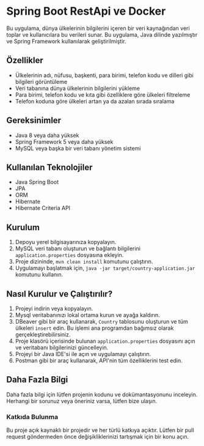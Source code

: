 # Spring Boot RestApi ve Docker

Bu uygulama, dünya ülkelerinin bilgilerini içeren bir veri kaynağından veri toplar ve kullanıcılara bu verileri sunar. Bu uygulama, Java dilinde yazılmıştır ve Spring Framework kullanılarak geliştirilmiştir.

## Özellikler
- Ülkelerinin adı, nüfusu, başkenti, para birimi, telefon kodu ve dilleri gibi bilgileri görüntüleme
- Veri tabanına dünya ülkelerinin bilgilerini yükleme
- Para birimi, telefon kodu ve kıta gibi özelliklere göre ülkeleri filtreleme
- Telefon koduna göre ülkeleri artan ya da azalan sırada sıralama

## Gereksinimler
- Java 8 veya daha yüksek
- Spring Framework 5 veya daha yüksek
- MySQL veya başka bir veri tabanı yönetim sistemi

## Kullanılan Teknolojiler
- Java Spring Boot
- JPA
- ORM
- Hibernate
- Hibernate Criteria API

## Kurulum
1. Depoyu yerel bilgisayarınıza kopyalayın.
2. MySQL veri tabanı oluşturun ve bağlantı bilgilerini `application.properties` dosyasına ekleyin.
3. Proje dizininde, `mvn clean install` komutunu çalıştırın.
4. Uygulamayı başlatmak için, `java -jar target/country-application.jar` komutunu kullanın.

## Nasıl Kurulur ve Çalıştırılır?
1. Projeyi indirin veya kopyalayın.
2. Mysql veritabanınızı lokal ortama kurun ve ayağa kaldırın.
3. DBeaver gibi bir araç kullanarak, `Country` tablosunu oluşturun ve tüm ülkeleri `insert` edin. Bu işlemi ana programdan bağımsız olarak gerçekleştirebilirsiniz.
4. Proje klasörü içerisinde bulunan `application.properties` dosyasını açın ve veritabanı bilgilerinizi güncelleyin.
5. Projeyi bir Java IDE'si ile açın ve uygulamayı çalıştırın.
6. Postman gibi bir araç kullanarak, API'nin tüm özelliklerini test edin.

## Daha Fazla Bilgi
Daha fazla bilgi için lütfen projenin kodunu ve dokümantasyonunu inceleyin. Herhangi bir sorunuz veya öneriniz varsa, lütfen bize ulaşın.

### Katkıda Bulunma
Bu proje açık kaynaklı bir projedir ve her türlü katkıya açıktır. Lütfen bir pull request göndermeden önce değişikliklerinizi tartışmak için bir konu açın.
